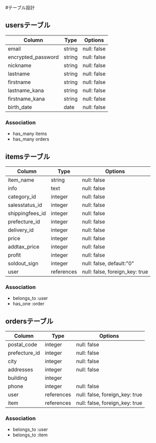 #テーブル設計


## usersテーブル

| Column                | Type   | Options     |
| --------------------- | ------ | ----------- |
| email                 | string | null: false |
| encrypted_password    | string | null: false |
| nickname              | string | null: false |
| lastname              | string | null: false |
| firstname             | string | null: false |
| lastname_kana         | string | null: false |
| firstname_kana        | string | null: false |
| birth_date            | date   | null: false |

### Association
- has_many  items
- has_many  orders

## itemsテーブル

| Column             | Type       | Options                       |
| ------------------ | ---------- | ----------------------------- |
| item_name          | string     | null: false                   |
| info               | text       | null: false                   |
| category_id        | integer    | null: false                   |
| salesstatus_id     | integer    | null: false                   |
| shippingfees_id    | integer    | null: false                   |
| prefecture_id      | integer    | null: false                   |
| delivery_id        | integer    | null: false                   |
| price              | integer    | null: false                   |
| addtax_price       | integer    | null: false                   |
| profit             | integer    | null: false                   |
| soldout_sign       | integer    | null: false, default:"0"      |
| user               | references | null: false, foreign_key: true|

### Association
- belongs_to :user
- has_one :order

## ordersテーブル
| Column             | Type       | Options                        |
| ------------------ | ---------- | ------------------------------ |
| postal_code        | integer    | null: false                    |
| prefecture_id      | integer    | null: false                    |
| city               | integer    | null: false                    |
| addresses          | integer    | null: false                    |
| building           | integer    |                                |
| phone              | integer    | null: false                    |
| user               | references | null: false, foreign_key: true |
| item               | references | null: false, foreign_key: true |

### Association
- belongs_to :user
- belongs_to :item